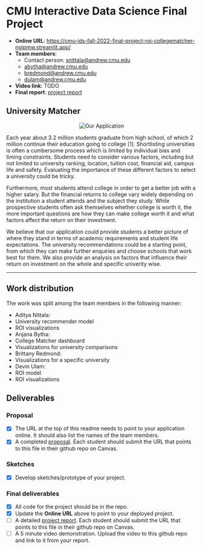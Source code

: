 # CMU Interactive Data Science Final Project

* **Online URL**: https://cmu-ids-fall-2022-final-project-roi-collegematcher-ngipmw.streamlit.app/
* **Team members**:
  * Contact person: snittala@andrew.cmu.edu
  * abytha@andrew.cmu.edu
  * bredmond@andrew.cmu.edu
  * dulam@andrew.cmu.edu
* **Video link**: TODO
* **Final report**: [project report](Report.md)

## University Matcher

<p align="center">
  <img src="https://github.com/CMU-IDS-Fall-2022/final-project-roi/blob/main/pics/application.png?raw=true" alt="Our Application"/>
</p>

Each year about 3.2 million students graduate from high school, of which 2 million continue their education going to college [1]. Shortlisting universities is often a cumbersome process which is limited by individual bias and timing constraints. Students need to consider various factors, including but not limited to university ranking, location, tuition cost, financial aid, campus life and safety. Evaluating the importance of these different factors to select a university could be tricky.

Furthermore, most students attend college in order to get a better job with a higher salary. But the financial returns to college vary widely depending on the institution a student attends and the subject they study. While prospective students often ask themselves whether college is worth it, the more important questions are how they can make college worth it and what factors affect the return on their investment. 

We believe that our application could provide students a better picture of where they stand in terms of academic requirements and student life expectations. The university recommendations could be a starting point, from which they can make further enquiries and choose schools that work best for them. We also provide an analysis on factors that influence their return on investment on the whole and specific univerity wise.

----

## Work distribution

The work was split among the team members in the following manner:
* Aditya Nittala:
 * University recommender model
 * ROI visualizations 
* Anjana Bytha: 
 * College Matcher dashboard
 * Visualizations for university comparisons 
* Brittany Redmond:
 * Visualizations for a specific university
* Devin Ulam:
 * ROI model 
 * ROI visualizations

## Deliverables

### Proposal

- [X] The URL at the top of this readme needs to point to your application online. It should also list the names of the team members.
- [X] A completed [proposal](Proposal.md). Each student should submit the URL that points to this file in their github repo on Canvas.

### Sketches

- [X] Develop sketches/prototype of your project.

### Final deliverables

- [X] All code for the project should be in the repo.
- [X] Update the **Online URL** above to point to your deployed project.
- [ ] A detailed [project report](Report.md).  Each student should submit the URL that points to this file in their github repo on Canvas.
- [ ] A 5 minute video demonstration.  Upload the video to this github repo and link to it from your report.
